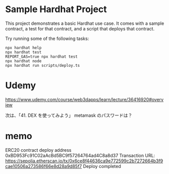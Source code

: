 # Sample Hardhat Project

This project demonstrates a basic Hardhat use case. It comes with a sample contract, a test for that contract, and a script that deploys that contract.

Try running some of the following tasks:

```shell
npx hardhat help
npx hardhat test
REPORT_GAS=true npx hardhat test
npx hardhat node
npx hardhat run scripts/deploy.ts
```

# Udemy

https://www.udemy.com/course/web3dapps/learn/lecture/36416920#overview

次は、「41. DEX を使ってみよう」
metamask のパスワードは？

# memo

ERC20 contract deploy address 0xBD953Fc91C02aAcBd5BC9f57264764ad4C8a8d37
Transaction URL: https://sepolia.etherscan.io/tx/0x6ce8f44636ca9e772599c2b7272664b3f9cae10506a273586f66e8d28a9d85f7
Deploy completed
